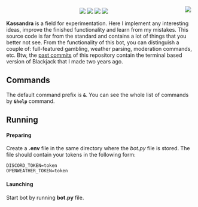 <p align="center" style="float: right; margin: 10px;"><a href="https://top.gg/bot/708690846735663184"><img src="https://top.gg/api/widget/708690846735663184.svg?usernamecolor=000000&topcolor=ffffff"></a></p>
<p align="center">
    <a href="https://github.com/Ghosteon/discord-bot-kassandra"><img src="https://img.shields.io/badge/deployed%20on-heroku-997fbc?style=flat-square"></a>
    <a href="https://github.com/Ghosteon/discord-bot-kassandra"><img src="https://img.shields.io/badge/python-3.8-blue?style=flat-square"></a>
    <a href="https://github.com/psf/black"><img src="https://img.shields.io/badge/code%20style-black-black?style=flat-square"></a>
    <a href="https://github.com/Ghosteon/discord-bot-kassandra/blob/master/LICENSE"><img src="https://img.shields.io/badge/license-MIT-a31f34?style=flat-square"></a>
</p>
    
**Kassandra** is a field for experimentation. Here I implement any interesting ideas, improve the finished functionality and learn from my mistakes. This source code is far from the standard and contains a lot of things that you better not see. From the functionality of this bot, you can distinguish a couple of: full-featured gambling, weather parsing, moderation commands, etc. Btw, the [past commits](https://github.com/Ghosteon/discord-bot-kassandra/tree/f2d8b270daa521e41a7adf9bae63fbaad7356578) of this repository contain the terminal based version of Blackjack that I made two years ago.

## Commands
The default command prefix is **`&`**. You can see the whole list of commands by **`&help`** command.

## Running

#### Preparing
Create a **.env** file in the same directory where the *bot.py* file is stored. The file should contain your tokens in the following form:
```
DISCORD_TOKEN=token
OPENWEATHER_TOKEN=token
```

#### Launching
Start bot by running **bot.py** file.
